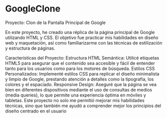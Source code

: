 # GoogleClone
Proyecto: Clon de la Pantalla Principal de Google

En este proyecto, he creado una réplica de la página principal de Google utilizando HTML y CSS. El objetivo fue practicar mis habilidades en diseño web y maquetación, así como familiarizarme con las técnicas de estilización y estructura de páginas.

Características del Proyecto:
Estructura HTML Semántica: Utilicé etiquetas HTML5 para asegurar que el contenido sea accesible y fácil de entender tanto para los usuarios como para los motores de búsqueda.
Estilos CSS Personalizados: Implementé estilos CSS para replicar el diseño minimalista y limpio de Google, prestando atención a detalles como la tipografía, los colores y el espaciado.
Responsive Design: Aseguré que la página se vea bien en diferentes dispositivos mediante el uso de consultas de medios (media queries), lo que permite una experiencia óptima en móviles y tabletas.
Este proyecto no solo me permitió mejorar mis habilidades técnicas, sino que también me ayudó a comprender mejor los principios del diseño centrado en el usuario
